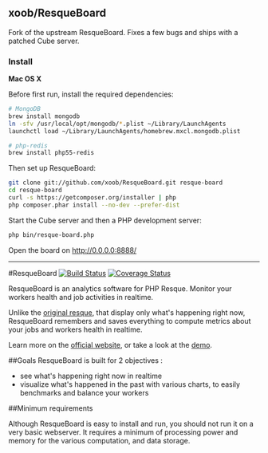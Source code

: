 ## xoob/ResqueBoard

Fork of the upstream ResqueBoard. Fixes a few bugs and ships with
a patched Cube server.

### Install

**Mac OS X**

Before first run, install the required dependencies:

```bash
# MongoDB
brew install mongodb
ln -sfv /usr/local/opt/mongodb/*.plist ~/Library/LaunchAgents
launchctl load ~/Library/LaunchAgents/homebrew.mxcl.mongodb.plist

# php-redis
brew install php55-redis
```

Then set up ResqueBoard:

```bash
git clone git://github.com/xoob/ResqueBoard.git resque-board
cd resque-board
curl -s https://getcomposer.org/installer | php
php composer.phar install --no-dev --prefer-dist
```

Start the Cube server and then a PHP development server:

```bash
php bin/resque-board.php
```

Open the board on http://0.0.0.0:8888/

----

#ResqueBoard [![Build Status](https://travis-ci.org/kamisama/ResqueBoard.png?branch=dev)](https://travis-ci.org/kamisama/ResqueBoard) [![Coverage Status](https://coveralls.io/repos/kamisama/ResqueBoard/badge.png)](https://coveralls.io/r/kamisama/ResqueBoard)

ResqueBoard is an analytics software for PHP Resque. Monitor your workers health and job activities in realtime.

Unlike the [original resque](https://github.com/defunkt/resque/#the-front-end), that display only what's happening right now, ResqueBoard remembers and saves  everything to compute metrics about your jobs and workers health in realtime.

Learn more on the [official website](http://resqueboard.kamisama.me), or take a look at the [demo](http://resque.kamisama.me/).

##Goals
ResqueBoard is built for 2 objectives :

* see what's happening right now in realtime
* visualize what's happened in the past with various charts, to easily benchmarks and balance your workers

##Minimum requirements

Although ResqueBoard is easy to install and run, you should not run it on a very basic webserver. It requires a minimum of processing power and memory for the various computation, and data storage.
